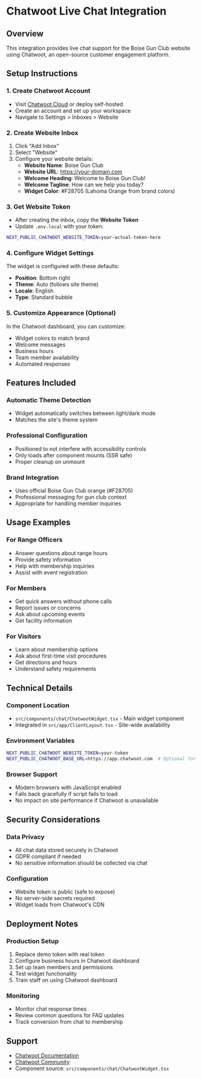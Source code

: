 # Chatwoot Live Chat Integration

## Overview
This integration provides live chat support for the Boise Gun Club website using Chatwoot, an open-source customer engagement platform.

## Setup Instructions

### 1. Create Chatwoot Account
- Visit [Chatwoot Cloud](https://app.chatwoot.com) or deploy self-hosted
- Create an account and set up your workspace
- Navigate to Settings > Inboxes > Website

### 2. Create Website Inbox
1. Click "Add Inbox" 
2. Select "Website" 
3. Configure your website details:
   - **Website Name**: Boise Gun Club
   - **Website URL**: https://your-domain.com
   - **Welcome Heading**: Welcome to Boise Gun Club!
   - **Welcome Tagline**: How can we help you today?
   - **Widget Color**: #F28705 (Lahoma Orange from brand colors)

### 3. Get Website Token
- After creating the inbox, copy the **Website Token**
- Update `.env.local` with your token:
```bash
NEXT_PUBLIC_CHATWOOT_WEBSITE_TOKEN=your-actual-token-here
```

### 4. Configure Widget Settings
The widget is configured with these defaults:
- **Position**: Bottom right
- **Theme**: Auto (follows site theme)
- **Locale**: English
- **Type**: Standard bubble

### 5. Customize Appearance (Optional)
In the Chatwoot dashboard, you can customize:
- Widget colors to match brand
- Welcome messages
- Business hours
- Team member availability
- Automated responses

## Features Included

### Automatic Theme Detection
- Widget automatically switches between light/dark mode
- Matches the site's theme system

### Professional Configuration
- Positioned to not interfere with accessibility controls
- Only loads after component mounts (SSR safe)
- Proper cleanup on unmount

### Brand Integration
- Uses official Boise Gun Club orange (#F28705)
- Professional messaging for gun club context
- Appropriate for handling member inquiries

## Usage Examples

### For Range Officers
- Answer questions about range hours
- Provide safety information
- Help with membership inquiries
- Assist with event registration

### For Members
- Get quick answers without phone calls
- Report issues or concerns
- Ask about upcoming events
- Get facility information

### For Visitors
- Learn about membership options
- Ask about first-time visit procedures
- Get directions and hours
- Understand safety requirements

## Technical Details

### Component Location
- `src/components/chat/ChatwootWidget.tsx` - Main widget component
- Integrated in `src/app/ClientLayout.tsx` - Site-wide availability

### Environment Variables
```bash
NEXT_PUBLIC_CHATWOOT_WEBSITE_TOKEN=your-token
NEXT_PUBLIC_CHATWOOT_BASE_URL=https://app.chatwoot.com  # Optional for self-hosted
```

### Browser Support
- Modern browsers with JavaScript enabled
- Falls back gracefully if script fails to load
- No impact on site performance if Chatwoot is unavailable

## Security Considerations

### Data Privacy
- All chat data stored securely in Chatwoot
- GDPR compliant if needed
- No sensitive information should be collected via chat

### Configuration
- Website token is public (safe to expose)
- No server-side secrets required
- Widget loads from Chatwoot's CDN

## Deployment Notes

### Production Setup
1. Replace demo token with real token
2. Configure business hours in Chatwoot dashboard
3. Set up team members and permissions
4. Test widget functionality
5. Train staff on using Chatwoot dashboard

### Monitoring
- Monitor chat response times
- Review common questions for FAQ updates
- Track conversion from chat to membership

## Support
- [Chatwoot Documentation](https://www.chatwoot.com/docs)
- [Chatwoot Community](https://github.com/chatwoot/chatwoot)
- Component source: `src/components/chat/ChatwootWidget.tsx`